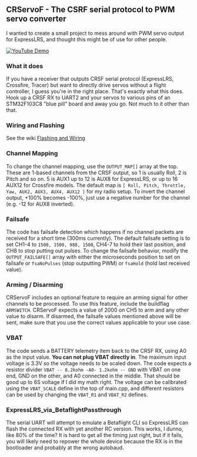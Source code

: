 ## CRServoF - The CSRF serial protocol to PWM servo converter

I wanted to create a small project to mess around with PWM servo output for ExpressLRS, and thought this might be of use for other people.

[![YouTube Demo](https://img.youtube.com/vi/WrQQ0svOxig/hqdefault.jpg)](https://youtu.be/WrQQ0svOxig)

### What it does

If you have a receiver that outputs CRSF serial protocol (ExpressLRS, Crossfire, Tracer) but want to directly drive servos without a flight controller, I guess you're in the right place. That's exactly what this does. Hook up a CRSF RX to UART2 and your servos to various pins of an STM32F103C8 "blue pill" board and away you go. Not much to it other than that.

### Wiring and Flashing

See the wiki [Flashing and Wiring](https://github.com/CapnBry/CRServoF/wiki/Wiring)

### Channel Mapping

To change the channel mapping, use the `OUTPUT_MAP[]` array at the top. These are 1-based channels from the CRSF output, so 1 is usually Roll, 2 is Pitch and so on. 5 is AUX1 up to 12 is AUX8 for ExpressLRS, or up to 16 AUX12 for Crossfire models. The default map is `[ Roll, Pitch, Throttle, Yaw, AUX2, AUX3, AUX4, AUX12 ]` for my radio setup. To invert the channel output, +100% becomes -100%, just use a negative number for the channel (e.g. -12 for AUX8 inverted).

### Failsafe

The code has failsafe detection which happens if no channel packets are received for a short time (300ms currently). The default failsafe setting is to set CH1-4 to `1500, 1500, 988, 1500`, CH4-7 to hold their last position, and CH8 to stop putting out pulses. To change the failsafe behavior, modify the `OUTPUT_FAILSAFE[]` array with either the microseconds position to set on failsafe or `fsaNoPulses` (stop outputting PWM) or `fsaHold` (hold last received value).

### Arming / Disarming

CRServoF includes an optional feature to require an arming signal for other channels to be processed. To use this feature, include the buildflag `ARMSWITCH`. CRServoF expects a value of 2000 on CH5 to arm and any other value to disarm. If disarmed, the failsafe values mentioned above will be sent, make sure that you use the correct values applicable to your use case.

### VBAT

The code sends a BATTERY telemetry item back to the CRSF RX, using A0 as the input value. **You can not plug VBAT directly in**. The maximum input voltage is 3.3V so the voltage needs to be scaled down. The code expects a resistor divider `VBAT -- 8.2kohm -A0- 1.2kohm -- GND` with VBAT on one end, GND on the other, and A0 connected in the middle. That should be good up to 6S voltage if I did my math right. The voltage can be calibrated using the `VBAT_SCALE` define in the top of main.cpp, and different resistors can be used by changing the `VBAT_R1` and `VBAT_R2` defines.

### ExpressLRS_via_BetaflightPassthrough

The serial UART will attempt to emulate a Betaflight CLI so ExpressLRS can flash the connected RX with yet another RC version. This works, I dunno, like 80% of the time? It is hard to get all the timing just right, but if it fails, you will likely need to repower the whole device because the RX is in the bootloader and probably at the wrong autobaud.




